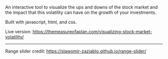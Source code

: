 An interactive tool to visualize the ups and downs of the stock market and the impact that this volatility can have on the growth of your investments.

Built with javascript, html, and css.

Live version: https://themeasureofaplan.com/visualizing-stock-market-volatility/

---

Range slider credit: https://slawomir-zaziablo.github.io/range-slider/